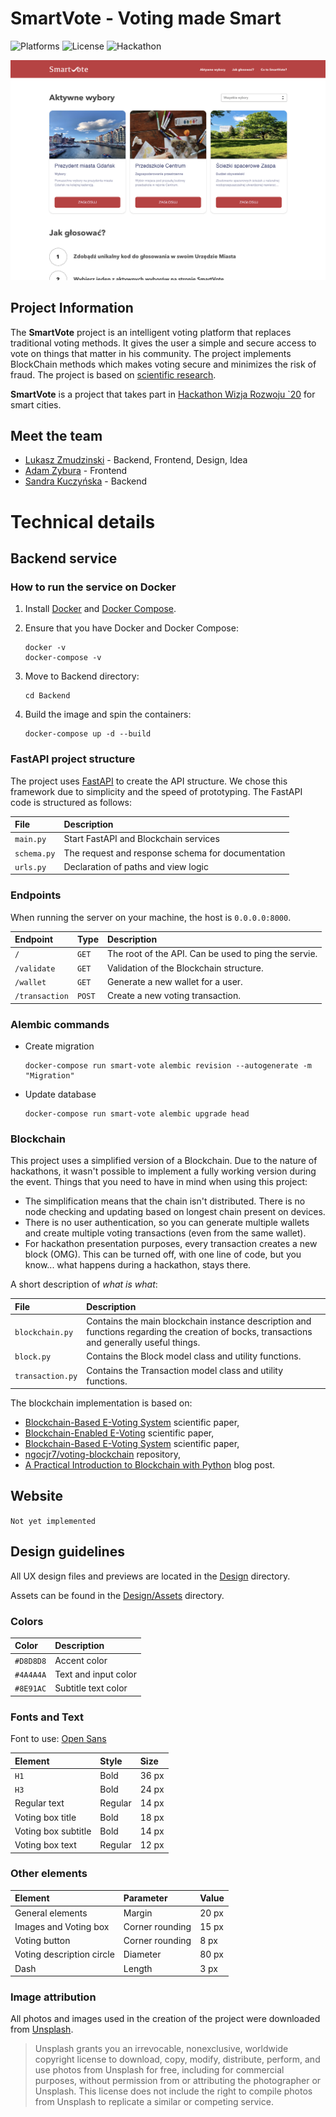 # SmartVote - Voting made Smart

![Platforms](https://img.shields.io/badge/platforms-Web-lightgrey)
![License](https://img.shields.io/badge/license-MIT-green)
![Hackathon](https://img.shields.io/badge/hackathon-Wizja_Rozwoju_20-red)

![SmartVote preview](preview.png)

## Project Information

The **SmartVote** project is an intelligent voting platform that replaces traditional voting methods. It gives the user a simple and secure access to vote on things that matter in his community. The project implements BlockChain methods which makes voting secure and minimizes the risk of fraud. The project is based on [scientific research](https://skemman.is/bitstream/1946/31161/1/Research-Paper-BBEVS.pdf).

**SmartVote** is a project that takes part in [Hackathon Wizja Rozwoju `20](https://challengerocket.com/wizjarozwoju20) for smart cities.

## Meet the team

- [Lukasz Zmudzinski](https://zmudzinski.me) - Backend, Frontend, Design, Idea
- [Adam Zybura](https://github.com/GuineaPigGod) - Frontend
- [Sandra Kuczyńska](https://github.com/visse0001) - Backend

# Technical details

## Backend service

### How to run the service on Docker

1. Install [Docker](https://docs.docker.com/get-docker/) and [Docker Compose](https://docs.docker.com/compose/install/).

2. Ensure that you have Docker and Docker Compose:
   ```
   docker -v
   docker-compose -v
   ```

3. Move to Backend directory:
   ```
   cd Backend
   ```

4. Build the image and spin the containers:
   ```
   docker-compose up -d --build
   ```

### FastAPI project structure

The project uses [FastAPI](https://fastapi.tiangolo.com/) to create the API structure. We chose this framework due to simplicity and the speed of prototyping. The FastAPI code is structured as follows:

| **File** | **Description** |
| :-- | :-- |
| `main.py` | Start FastAPI and Blockchain services |
| `schema.py` | The request and response schema for documentation |
| `urls.py` | Declaration of paths and view logic |

### Endpoints

When running the server on your machine, the host is `0.0.0.0:8000`.

| **Endpoint** | **Type** | **Description** |
| :-- | :-- | :-- |
| `/` | `GET` | The root of the API. Can be used to ping the servie. |
| `/validate` | `GET` | Validation of the Blockchain structure. |
| `/wallet` | `GET` | Generate a new wallet for a user. |
| `/transaction` | `POST` | Create a new voting transaction. |

### Alembic commands

- Create migration
   ```
   docker-compose run smart-vote alembic revision --autogenerate -m "Migration"
   ```
- Update database
   ```
   docker-compose run smart-vote alembic upgrade head
   ```

### Blockchain

This project uses a simplified version of a Blockchain. Due to the nature of hackathons, it wasn't possible to implement a fully working version during the event. Things that you need to have in mind when using this project:

- The simplification means that the chain isn't distributed. There is no node checking and updating based on longest chain present on devices.
- There is no user authentication, so you can generate multiple wallets and create multiple voting transactions (even from the same wallet).
- For hackathon presentation purposes, every transaction creates a new block (OMG). This can be turned off, with one line of code, but you know... what happens during a hackathon, stays there.

A short description of *what is what*:

| **File** | **Description** |
| :-- | :-- |
| `blockchain.py` | Contains the main blockchain instance description and functions regarding the creation of bocks, transactions and generally useful things. |
| `block.py` | Contains the Block model class and utility functions. |
| `transaction.py` | Contains the Transaction model class and utility functions. |

The blockchain implementation is based on:

- [Blockchain-Based E-Voting System](https://skemman.is/bitstream/1946/31161/1/Research-Paper-BBEVS.pdf) scientific paper,
- [Blockchain-Enabled E-Voting](https://ieeexplore.ieee.org/abstract/document/8405627) scientific paper,
- [Blockchain-Based E-Voting System](https://ieeexplore.ieee.org/abstract/document/8457919) scientific paper,
- [ngocjr7/voting-blockchain](https://github.com/ngocjr7/voting-blockchain) repository,
- [A Practical Introduction to Blockchain with Python](http://adilmoujahid.com/posts/2018/03/intro-blockchain-bitcoin-python/) blog post.

## Website

`Not yet implemented`

## Design guidelines

All UX design files and previews are located in the [Design](https://gitlab.com/lukzmu/smart-vote/-/tree/master/Design) directory.

Assets can be found in the [Design/Assets](https://gitlab.com/lukzmu/smart-vote/-/tree/master/Design/Assets) directory.

### Colors

| **Color** | **Description** |
| :-- | :-- |
| `#D8D8D8` | Accent color |
| `#4A4A4A` | Text and input color |
| `#8E91AC` | Subtitle text color |

### Fonts and Text

Font to use: [Open Sans](https://fonts.google.com/specimen/Open+Sans)

| **Element** | **Style** | **Size** |
| :-- | :-- | :-- |
| `H1` | Bold | 36 px |
| `H3` | Bold | 24 px |
| Regular text | Regular | 14 px |
| Voting box title | Bold | 18 px |
| Voting box subtitle | Bold | 14 px |
| Voting box text | Regular | 12 px |

### Other elements

| **Element** | **Parameter** | **Value** |
| :-- | :-- | :-- |
| General elements | Margin | 20 px |
| Images and Voting box | Corner rounding | 15 px |
| Voting button | Corner rounding | 8 px |
| Voting description circle | Diameter | 80 px |
| Dash | Length | 3 px |

### Image attribution

All photos and images used in the creation of the project were downloaded from [Unsplash](https://unsplash.com/).

> Unsplash grants you an irrevocable, nonexclusive, worldwide copyright license to download, copy, modify, distribute, perform, and use photos from Unsplash for free, including for commercial purposes, without permission from or attributing the photographer or Unsplash. This license does not include the right to compile photos from Unsplash to replicate a similar or competing service.

